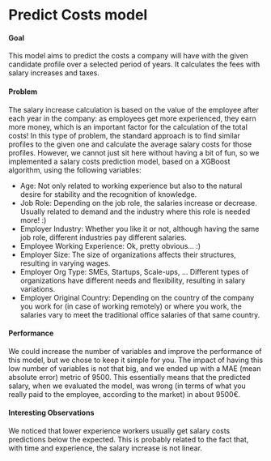 # Predict Costs model
#### Goal
This model aims to predict the costs a company will have with the given candidate profile over a selected period of years. 
It calculates the fees with salary increases and taxes.

#### Problem
The salary increase calculation is based on the value of the employee after each year in the company: as employees get more experienced, they earn more money, which is an important factor for the calculation of the total costs! 
In this type of problem, the standard approach is to find similar profiles to the given one and calculate the average salary costs for those profiles.
However, we cannot just sit here without having a bit of fun, so we implemented a salary costs prediction model, based on a XGBoost algorithm, using the following variables:
- Age: Not only related to working experience but also to the natural desire for stability and the recognition of knowledge.
- Job Role: Depending on the job role, the salaries increase or decrease. Usually related to demand and the industry where this role is needed more! :)
- Employer Industry: Whether you like it or not, although having the same job role, different industries pay different salaries.
- Employee Working Experience: Ok, pretty obvious... :)
- Employer Size: The size of organizations affects their structures, resulting in varying wages.
- Employer Org Type: SMEs, Startups, Scale-ups, ... Different types of organizations have different needs and flexibility, resulting in salary variations.
- Employer Original Country: Depending on the country of the company you work for (in case of working remotely) or where you work, the salaries vary to meet the traditional office salaries of that same country.

#### Performance
We could increase the number of variables and improve the performance of this model, but we chose to keep it simple for you. 
The impact of having this low number of variables is not that big, and we ended up with a MAE (mean absolute error) metric of 9500. 
This essentially means that the predicted salary, when we evaluated the model, was wrong (in terms of what you really paid to the employee, according to the market) in about 9500€. 

#### Interesting Observations
We noticed that lower experience workers usually get salary costs predictions below the expected. 
This is probably related to the fact that, with time and experience, the salary increase is not linear.